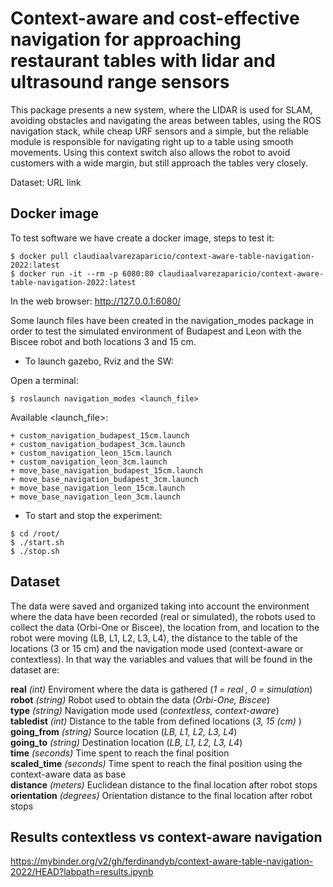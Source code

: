 # Context-aware and cost-effective navigation for approaching restaurant tables with lidar and ultrasound range sensors

This package presents a new system, where the LIDAR is used for SLAM, avoiding obstacles and navigating the areas between tables, using the ROS navigation stack, while cheap URF sensors and a simple, but the reliable module is responsible for navigating right up to a table using smooth movements. Using this context switch also allows the robot to avoid customers with a wide margin, but still approach the tables very closely. 

Dataset: URL link


## Docker image
To test software we have create a docker image, steps to test it:
```
$ docker pull claudiaalvarezaparicio/context-aware-table-navigation-2022:latest
$ docker run -it --rm -p 6080:80 claudiaalvarezaparicio/context-aware-table-navigation-2022:latest
```

In the web browser: http://127.0.0.1:6080/

Some launch files have been created in the navigation\_modes package in order to test the simulated environment of Budapest and Leon with the Biscee robot and both locations 3 and 15 cm.

- To launch gazebo, Rviz and the SW:

Open a terminal:
```
$ roslaunch navigation_modes <launch_file>
```
Available <launch_file>:
```
+ custom_navigation_budapest_15cm.launch
+ custom_navigation_budapest_3cm.launch
+ custom_navigation_leon_15cm.launch
+ custom_navigation_leon_3cm.launch
+ move_base_navigation_budapest_15cm.launch
+ move_base_navigation_budapest_3cm.launch
+ move_base_navigation_leon_15cm.launch
+ move_base_navigation_leon_3cm.launch
```

- To start and stop the experiment:
```
$ cd /root/
$ ./start.sh
$ ./stop.sh
```

## Dataset
The data were saved and organized taking into account the environment where the data have been recorded (real or simulated), the robots used to collect the data (Orbi-One or Biscee), the location from, and location to the robot were moving (LB, L1, L2, L3, L4), the distance to the table of the locations (3 or 15 cm) and the navigation mode used (context-aware or contextless). In that way the variables and values that will be found in the dataset are:

**real** *(int)*            Enviroment where the data is gathered (*1 = real , 0 = simulation*)	    
**robot** *(string)*        Robot used to obtain the data (*Orbi-One, Biscee*)	    
**type** *(string)*	        Navigation mode used (*contextless, context-aware*)     
**tabledist** *(int)*       Distance to the table from defined locations (*3, 15 (cm)* )    
**going_from** *(string)*	Source location (*LB, L1, L2, L3, L4*)  
**going_to** *(string)*	    Destination location (*LB, L1, L2, L3, L4*)     
**time** *(seconds)*	    Time spent to reach the final position  
**scaled_time** *(seconds)*	Time spent to reach the final position using the context-aware data as base    
**distance** *(meters)*	    Euclidean distance to the final location after robot stops  
**orientation** *(degrees)* Orientation distance to the final location after robot stops    


## Results contextless vs context-aware navigation
https://mybinder.org/v2/gh/ferdinandyb/context-aware-table-navigation-2022/HEAD?labpath=results.ipynb
